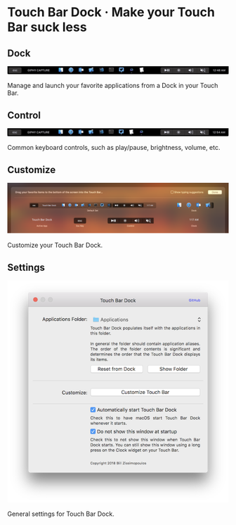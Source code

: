 # Touch Bar Dock &middot; Make your Touch Bar suck less

## Dock
![Dock](doc/Dock.gif)

Manage and launch your favorite applications from a Dock in your Touch Bar.

## Control

![Control](doc/Control.gif)

Common keyboard controls, such as play/pause, brightness, volume, etc.

## Customize

![Customize](doc/Customize.png)

Customize your Touch Bar Dock.

## Settings

![Settings](doc/Settings.png)

General settings for Touch Bar Dock.
